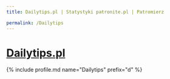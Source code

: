 ```yaml
---
title: Dailytips.pl | Statystyki patronite.pl | Patromierz

permalink: /Dailytips
---
```


# [Dailytips.pl](https://patronite.pl/Dailytips)

{% include profile.md name="Dailytips" prefix="d" %}

